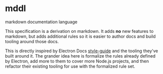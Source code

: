 # mddl
markdown documentation language

This specification is a derivation on markdown. It adds **no** new features to markdown, but adds additional rules so it is easier to author docs and build tooling around those docs.

This is directly inspired by Electron Docs [style-guide](https://github.com/electron/electron/blob/master/docs/styleguide.md) and the tooling they've built around it. The grander idea here is formalize the rules already defined by Electron, add more to them to cover more Node.js projects, and then refactor their existing tooling for use with the formalized rule set. 
